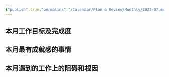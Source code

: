 ```yaml
---
{"publish":true,"permalink":"/Calendar/Plan & Review/Monthly/2023-07.md","created":"2023-08-10","modified":"2023-12-20","published":"2025-07-08T21:52:56.744+08:00","cssclasses":""}
---
```


## 本月工作目标及完成度

## 本月最有成就感的事情

## 本月遇到的工作上的阻碍和根因